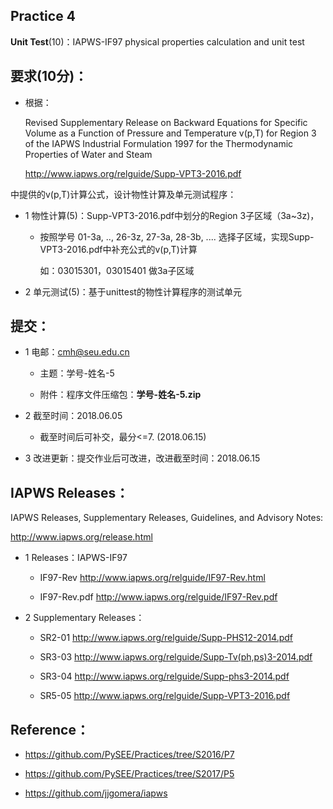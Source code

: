 
## Practice 4

**Unit Test**(10)：IAPWS-IF97 physical properties calculation and unit test  

## 要求(10分)：

* 根据：
     
     Revised Supplementary Release on Backward Equations for Specific Volume
      as a Function of Pressure and Temperature v(p,T)
     for Region 3 of the IAPWS Industrial Formulation 1997 for the 
     Thermodynamic Properties of Water and Steam

     http://www.iapws.org/relguide/Supp-VPT3-2016.pdf

 中提供的v(p,T)计算公式，设计物性计算及单元测试程序：

 * 1 物性计算(5)：Supp-VPT3-2016.pdf中划分的Region 3子区域（3a~3z)，

    * 按照学号 01-3a, .., 26-3z, 27-3a, 28-3b, ....  选择子区域，实现Supp-VPT3-2016.pdf中补充公式的v(p,T)计算

       如：03015301，03015401 做3a子区域

 * 2 单元测试(5)：基于unittest的物性计算程序的测试单元
 
## 提交：

* 1 电邮：cmh@seu.edu.cn 
    
  * 主题：学号-姓名-5
    
  * 附件：程序文件压缩包：**学号-姓名-5.zip**

* 2 截至时间：2018.06.05

  * 截至时间后可补交，最分<=7. (2018.06.15)

* 3 改进更新：提交作业后可改进，改进截至时间：2018.06.15

## IAPWS Releases： 

IAPWS Releases, Supplementary Releases, Guidelines, and Advisory Notes:

http://www.iapws.org/release.html
              
* 1 Releases：IAPWS-IF97
           
  * IF97-Rev http://www.iapws.org/relguide/IF97-Rev.html
            
  * IF97-Rev.pdf  http://www.iapws.org/relguide/IF97-Rev.pdf

 * 2 Supplementary Releases：
      
   * SR2-01 http://www.iapws.org/relguide/Supp-PHS12-2014.pdf
        
   * SR3-03 http://www.iapws.org/relguide/Supp-Tv(ph,ps)3-2014.pdf
        
   * SR3-04 http://www.iapws.org/relguide/Supp-phs3-2014.pdf
        
   * SR5-05 http://www.iapws.org/relguide/Supp-VPT3-2016.pdf

## Reference：

* https://github.com/PySEE/Practices/tree/S2016/P7

* https://github.com/PySEE/Practices/tree/S2017/P5

* https://github.com/jjgomera/iapws

